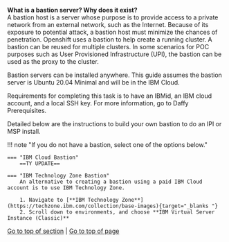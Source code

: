 <a name="Step1"></a>
    
**What is a bastion server? Why does it exist?**  
A bastion host is a server whose purpose is to provide access to a private network from an external network, such as the Internet. Because of its exposure to potential attack, a bastion host must minimize the chances of penetration. Openshift uses a bastion to help create a running cluster. A bastion can be reused for multiple clusters. In some scenarios for POC purposes such as User Provisioned Infrastructure (UPI), the bastion can be used as the proxy to the cluster.  

Bastion servers can be installed anywhere. This guide assumes the bastion server is Ubuntu 20.04 Minimal and will be in the IBM Cloud.  

Requirements for completing this task is to have an IBMid, an IBM cloud account, and a local SSH key. For more information, go to Daffy Prerequisites.  

Detailed below are the instructions to build your own bastion to do an IPI or MSP install.  


!!! note "If you do not have a bastion, select one of the options below."

    === "IBM Cloud Bastion"
        ==TY UPDATE==
   
    === "IBM Technology Zone Bastion"
        An alternative to creating a bastion using a paid IBM Cloud account is to use IBM Technology Zone.  
        
        1. Navigate to [**IBM Technology Zone**](https://techzone.ibm.com/collection/base-images){target="_blanks "}
        2. Scroll down to environments, and choose **IBM Virtual Server Instance (Classic)**

[Go to top of section](#Step1) | [Go to top of page](#DaffyCoreSteps)
